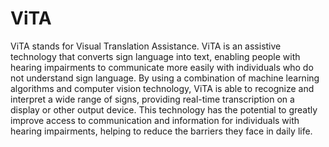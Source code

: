 # ViTA
ViTA stands for Visual Translation Assistance.
ViTA is an assistive technology that converts sign language into text, enabling people with hearing impairments to communicate more easily with individuals who do not understand sign language. By using a combination of machine learning algorithms and computer vision technology, ViTA is able to recognize and interpret a wide range of signs, providing real-time transcription on a display or other output device. This technology has the potential to greatly improve access to communication and information for individuals with hearing impairments, helping to reduce the barriers they face in daily life.
